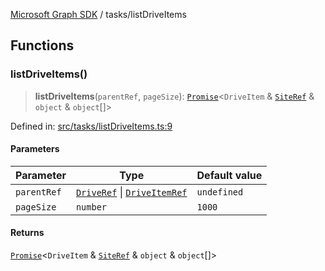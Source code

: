 [Microsoft Graph SDK](../README.md) / tasks/listDriveItems

## Functions

### listDriveItems()

> **listDriveItems**(`parentRef`, `pageSize`): [`Promise`](https://developer.mozilla.org/docs/Web/JavaScript/Reference/Global_Objects/Promise)\<`DriveItem` & [`SiteRef`](../models/SiteRef.md#siteref) & `object` & `object`[]\>

Defined in: [src/tasks/listDriveItems.ts:9](https://github.com/Future-Secure-AI/microsoft-graph/blob/main/src/tasks/listDriveItems.ts#L9)

#### Parameters

| Parameter | Type | Default value |
| ------ | ------ | ------ |
| `parentRef` | [`DriveRef`](../models/DriveRef.md#driveref) \| [`DriveItemRef`](../models/DriveItemRef.md#driveitemref) | `undefined` |
| `pageSize` | `number` | `1000` |

#### Returns

[`Promise`](https://developer.mozilla.org/docs/Web/JavaScript/Reference/Global_Objects/Promise)\<`DriveItem` & [`SiteRef`](../models/SiteRef.md#siteref) & `object` & `object`[]\>
